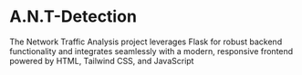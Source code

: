 # A.N.T-Detection
The Network Traffic Analysis project leverages Flask for robust backend functionality and integrates seamlessly with a modern, responsive frontend powered by HTML, Tailwind CSS, and JavaScript
